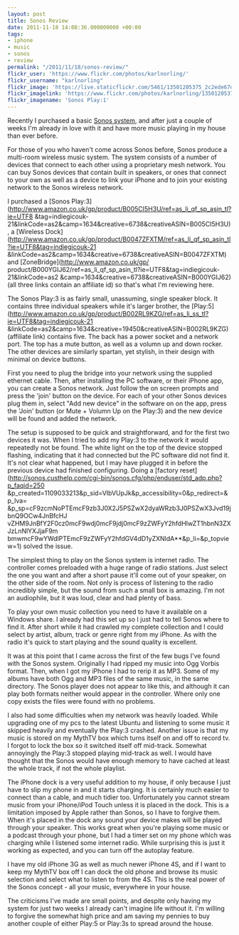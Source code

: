 ```yaml
---
layout: post
title: Sonos Review
date: 2011-11-18 14:08:36.000000000 +00:00
tags:
- iphone
- music
- sonos
- review
permalink: "/2011/11/18/sonos-review/"
flickr_user: 'https://www.flickr.com/photos/karlnorling/'
flickr_username: "karlnorling"
flickr_image: 'https://live.staticflickr.com/5461/13501205375_2c2ede67d9_w.jpg'
flickr_imagelink: 'https://www.flickr.com/photos/karlnorling/13501205375/'
flickr_imagename: 'Sonos Play:1'
---
```

Recently I purchased a basic [Sonos system](http://www.sonos.com/), and after just a couple of
weeks I'm already in love with it and have more music playing in my house than ever before.

For those of you who haven't come across Sonos before, Sonos produce a multi-room wireless music system. The
system consists of a number of devices that connect to each other using a proprietary mesh network. You can
buy Sonos devices that contain built in speakers, or ones that connect to your own as well as a device to link
your iPhone and to join your existing network to the Sonos wireless network.

I purchased a
[Sonos Play:3](http://www.amazon.co.uk/gp/product/B005CI5H3U/ref=as_li_qf_sp_asin_tl?ie=UTF8
&tag=indiegicouk-21&linkCode=as2&camp=1634&creative=6738&creativeASIN=B005CI5H3U), a [Wireless
Dock](http://www.amazon.co.uk/gp/product/B0047ZFXTM/ref=as_li_qf_sp_asin_tl?ie=UTF8&tag=indiegicouk-21
&linkCode=as2&camp=1634&creative=6738&creativeASIN=B0047ZFXTM) and [ZoneBridge](http://www.amazon.co.uk/gp/
product/B000YGIJ62/ref=as_li_qf_sp_asin_tl?ie=UTF8&tag=indiegicouk-21&linkCode=as2
&camp=1634&creative=6738&creativeASIN=B000YGIJ62) (all three links contain an affiliate id) so that's what I'm
reviewing here.

The Sonos Play:3 is as fairly small, unassuming, single speaker block. It contains three individual speakers
while it's larger brother, the
[Play:5](http://www.amazon.co.uk/gp/product/B002RL9KZG/ref=as_li_ss_tl?ie=UTF8&tag=indiegicouk-21
&linkCode=as2&camp=1634&creative=19450&creativeASIN=B002RL9KZG) (affiliate link) contains five. The back has a
power socket and a network port. The top has a mute button, as well as a volumn up and down rocker. The other
devices are similarly spartan, yet stylish, in their design with minimal on device buttons.
<!--more-->

First you need to plug the bridge into your network using the supplied ethernet cable. Then, after installing
the PC software, or their iPhone app, you can create a Sonos network. Just follow the on screen prompts and
press the 'join' button on the device. For each of your other Sonos devices plug them in, select "Add new
device" in the software on on the app, press the 'Join' button (or Mute + Volumn Up on the Play:3) and the new
device will be found and added the network.

The setup is supposed to be quick and straightforward, and for the first two devices it was. When I tried to
add my Play:3 to the network it would repeatedly not be found. The white light on the top of the device
stopped flashing, indicating that it had connected but the PC software did not find it. It's not clear what
happened, but I may have plugged it in before the previous device had finished configuring. Doing a
[factory reset](http://sonos.custhelp.com/cgi-bin/sonos.cfg/php/enduser/std_adp.php?p_faqid=250
&p_created=1109033213&p_sid=VIbVUpJk&p_accessibility=0&p_redirect=&p_lva=
&p_sp=cF9zcmNoPTEmcF9zb3J0X2J5PSZwX2dyaWRzb3J0PSZwX3Jvd19jbnQ9OCw4JnBfcHJ
vZHM9JnBfY2F0cz0mcF9wdj0mcF9jdj0mcF9zZWFyY2hfdHlwZT1hbnN3ZXJzLnNlYXJjaF9m
bmwmcF9wYWdlPTEmcF9zZWFyY2hfdGV4dD1yZXNldA**&p_li=&p_topview=1) solved the issue.

The simplest thing to play on the Sonos system is internet radio. The controller comes preloaded with a huge
range of radio stations. Just select the one you want and after a short pause it'll come out of your speaker,
on the other side of the room. Not only is process of listening to the radio incredibly simple, but the sound
from such a small box is amazing. I'm not an audiophile, but it was loud, clear and had plenty of bass.

To play your own music collection you need to have it available on a Windows share. I already had this set up
so I just had to tell Sonos where to find it. After short while it had crawled my complete collection and I
could select by artist, album, track or genre right from my iPhone. As with the radio it's quick to start
playing and the sound quality is excellent.

It was at this point that I came across the first of the few bugs I've found with the Sonos system. Originally
I had ripped my music into Ogg Vorbis format. Then, when I got my iPhone I had to rerip it as MP3. Some of my
albums have both Ogg and MP3 files of the same music, in the same directory. The Sonos player does not appear
to like this, and although it can play both formats neither would appear in the controller. Where only one
copy exists the files were found with no problems.

I also had some difficulties when my network was heavily loaded. While upgrading one of my pcs to the latest
Ubuntu and listening to some music it skipped heavily and eventually the Play:3 crashed. Another issue is that
my music is stored on my MythTV box which turns itself on and off to record tv. I forgot to lock the box so it
switched itself off mid-track. Somewhat annoyingly the Play:3 stopped playing mid-track as well. I would have
thought that the Sonos would have enough memory to have cached at least the whole track, if not the whole
playlist.

The iPhone dock is a very useful addition to my house, if only because I just have to slip my phone in and it
starts charging. It is certainly much easier to connect than a cable, and much tidier too. Unfortunately you
cannot stream music from your iPhone/iPod Touch unless it is placed in the dock. This is a limitation imposed
by Apple rather than Sonos, so I have to forgive them. When it's placed in the dock any sound your device
makes will be played through your speaker. This works great when you're playing some music or a podcast
through your phone, but I had a timer set on my phone which was charging while I listened some internet radio.
While surprising this is just it working as expected, and you can turn off the autoplay feature.

I have my old iPhone 3G as well as much newer iPhone 4S, and if I want to keep my MythTV box off I can dock
the old phone and browse its music selection and select what to listen to from the 4S. This is the real power
of the Sonos concept - all your music, everywhere in your house.

The criticisms I've made are small points, and despite only having my system for just two weeks I already
can't imagine life without it. I'm willing to forgive the somewhat high price and am saving my pennies to buy
another couple of either Play:5 or Play:3s to spread around the house.
